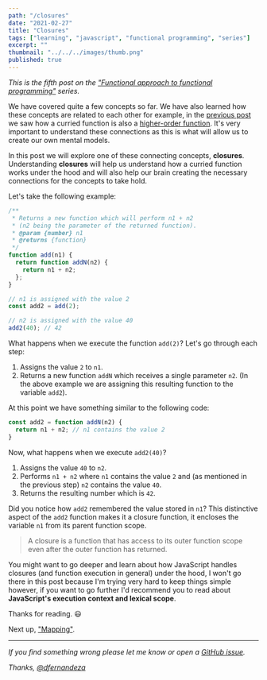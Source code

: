```yaml
---
path: "/closures"
date: "2021-02-27"
title: "Closures"
tags: ["learning", "javascript", "functional programming", "series"]
excerpt: ""
thumbnail: "../../../images/thumb.png"
published: true
---
```


_This is the fifth post on the ["Functional approach to functional programming"](/functional-approach-to-functional-programming) series._

We have covered quite a few concepts so far. We have also learned how these concepts are related to each other for example, in the [previous post](/specialized-functions) we saw how a curried function is also a [higher-order function](/functions-as-values). It's very important to understand these connections as this is what will allow us to create our own mental models. 

In this post we will explore one of these connecting concepts, **closures**. Understanding **closures** will help us understand how a curried function works under the hood and will also help our brain creating the necessary connections for the concepts to take hold.

Let's take the following example:

```js
/**
 * Returns a new function which will perform n1 + n2
 * (n2 being the parameter of the returned function).
 * @param {number} n1
 * @returns {function}
 */
function add(n1) {
  return function addN(n2) {
    return n1 + n2;
  };
}

// n1 is assigned with the value 2
const add2 = add(2);

// n2 is assigned with the value 40
add2(40); // 42
```

What happens when we execute the function `add(2)`? Let's go through each step:

1. Assigns the value `2` to `n1`.
2. Returns a new function `addN` which receives a single parameter `n2`. (In the above example we are assigning this resulting function to the variable `add2`).

At this point we have something similar to the following code:

```js
const add2 = function addN(n2) {
  return n1 + n2; // n1 contains the value 2
}
```

Now, what happens when we execute `add2(40)`?

1. Assigns the value `40` to `n2`.
2. Performs `n1 + n2` where `n1` contains the value `2` and (as mentioned in the previous step) `n2` contains the value `40`. 
3. Returns the resulting number which is `42`.

Did you notice how `add2` remembered the value stored in `n1`? This distinctive aspect of the `add2` function makes it a closure function, it encloses the variable `n1` from its parent function scope.

> A closure is a function that has access to its outer function scope even after the outer function has returned.

You might want to go deeper and learn about how JavaScript handles closures (and function execution in general) under the hood, I won't go there in this post because I'm trying very hard to keep things simple however, if you want to go further I'd recommend you to read about **JavaScript's execution context and lexical scope**.

Thanks for reading. 😃

Next up, ["Mapping"](/mapping).

---

_If you find something wrong please let me know or open a [GitHub issue](https://github.com/dfernandeza/danifdz/issues)._

_Thanks, [@dfernandeza](https://twitter.com/dfernandeza)_
